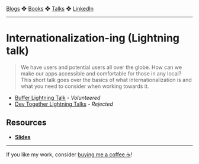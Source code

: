 [Blogs](../blogs.md) ❖ [Books](../books.md) ❖ [Talks](../talks.md) ❖ [LinkedIn](https://www.linkedin.com/in/victoriagonda/)

---

# Internationalization-ing (Lightning talk)

> We have users and potential users all over the globe. How can we make our apps accessible and comfortable for those in any local? This short talk goes over the basics of what internationalization is and what you need to consider when working towards it.

-   [Buffer Lightning Talk](https://buffer.com/) - _Volunteered_
-   [Dev Together Lightning Talks](https://devtogether.co/) - _Rejected_

## Resources

-   **[Slides](https://speakerdeck.com/vgonda/internationalizationing)**

---

If you like my work, consider [buying me a coffee ☕](https://www.buymeacoffee.com/96JjLEW)!
